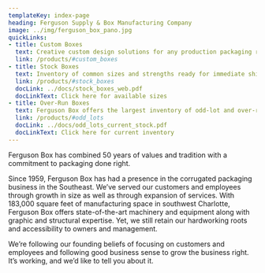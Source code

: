 ```yaml
---
templateKey: index-page
heading: Ferguson Supply & Box Manufacturing Company
image: ../img/ferguson_box_pano.jpg
quickLinks:
- title: Custom Boxes
  text: Creative custom design solutions for any production packaging requirements.
  link: /products/#custom_boxes
- title: Stock Boxes
  text: Inventory of common sizes and strengths ready for immediate shipment.
  link: /products/#stock_boxes
  docLink: ../docs/stock_boxes_web.pdf
  docLinkText: Click here for available sizes
- title: Over-Run Boxes
  text: Ferguson Box offers the largest inventory of odd-lot and over-run boxes in the southeast at closeout pricing.
  link: /products/#odd_lots
  docLink: ../docs/odd_lots_current_stock.pdf
  docLinkText: Click here for current inventory
---
```

Ferguson Box has combined 50 years of values and tradition with a commitment to packaging done right.

Since 1959, Ferguson Box has had a presence in the corrugated packaging business in the Southeast.  We’ve served our customers and employees through growth in size as well as through expansion of services.  With 183,000 square feet of manufacturing space in southwest Charlotte, Ferguson Box offers state-of-the-art machinery and equipment along with graphic and structural expertise. Yet, we still retain our hardworking roots and accessibility to owners and management.

We’re following our founding beliefs of focusing on customers and employees and following good business sense to grow the business right. It’s working, and we’d like to tell you about it.